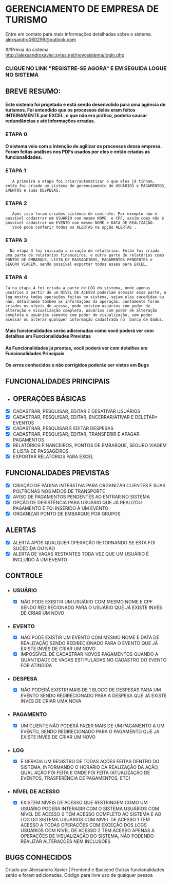# GERENCIAMENTO DE EMPRESA DE TURISMO
Entre em contato para mais informações detalhadas sobre o sistema.
alexsandro060299@outlook.com

##Prévia do sistema
  http://alexsandroxavier.sytes.net/novosistema/login.php
  ### CLIQUE NO LINK "REGISTRE-SE AGORA" E EM SEGUIDA LOGUE NO SISTEMA

## BREVE RESUMO:
  #### Este sistema foi projetado e está sendo desenvolido para uma agência de turismos. Foi entendido que os processos deles eram feitos INTEIRAMENTE por EXCEL, o que não era prático, poderia causar redundâncias e até informações erradas.
  ### ETAPA 0
  #### O sistema veio com a intenção de agilizar os processos dessa empresa. Foram feitas análises nos PDFs usados por eles e então criadas as funcionalidades.
  ### ETAPA 1
       A primeira a etapa foi criar/automatizar o que eles já tinham, então foi criado um sistema de gerenciamento de USUÁRIOS e PAGAMENTOS, EVENTOS e suas DESPESAS.
  ###  ETAPA 2
       Após isso foram criados sistemas de controle. Por exemplo não é possível cadastrar um USUÁRIO com mesmo NOME  e CPF, assim como não é possível cadastrar um EVENTO com mesmo NOME e DATA DE REALIZAÇÃO. 
       Você pode conferir todos os ALERTAS na opção ALERTAS . 
  ### ETAPA 3
      Na etapa 3 foi iniciada a criação de relatórios. Então foi criada uma parte de relatórios financeiros, e outra parte de relatórios como  PONTOS DE EMBARQUE, LISTA DE PASSAGEIROS, PAGAMENTOS PENDENTES e SEGURO VIAGEM, sendo possível exportar todos esses para EXCEL.
  ### ETAPA 4
    Já na etapa 4 foi criada a parte de LOG do sistema, onde apenas usuários a partir de um NÍVEL DE ACESSO poderiam acessar essa parte, o log mostra todas operações feitas no sistema, sejam elas sucedidas ou não, detalhando também as informações da operação. Juntamente foram criados os níveis de acesso, onde existem usuários com poder de alteração e visualização completa, usuários com poder de alteração completa e usuários somente com poder de visualização, sem poder acessar ou alterar qualquer informação cadastrada no  banco de dados.
  
  #### Mais funcionalidades serão adicionadas como você poderá ver com detalhes em Funcionalidades Previstas 
  #### As Funcionalidades já prontas, você poderá ver com detalhes em Funcionalidades Principais 
  #### Os erros conhecidos e não corrigidos poderão ser vistos em Bugs 


## FUNCIONALIDADES PRINCIPAIS
  * ## OPERAÇÕES BÁSICAS 
- [X] CADASTRAR, PESQUISAR, EDITAR E DESATIVAR USUÁRIOS 
- [X] CADASTRAR, PESQUISAR, EDITAR, ENCERRAR/ATIVAR E DELETAR*  EVENTOS  
- [X] CADASTRAR, PESQUISAR E EDITAR DESPESAS 
- [X] CADASTRAR, PESQUISAR, EDITAR, TRANSFERIR E APAGAR PAGAMENTOS
- [X] RELATÓRIOS FINANCEIROS, PONTOS DE EMBARQUE, SEGURO VIAGEM E LISTA DE PASSAGEIROS 
- [X] EXPORTAR RELATÓRIOS PARA EXCEL 

## FUNCIONALIDADES PREVISTAS
- [X] CRIAÇÃO DE PÁGINA INTERATIVA PARA ORGANIZAR CLIENTES E SUAS POLTRONAS NOS MEIOS DE TRANSPORTE
- [X] AVISO DE PAGAMENTOS PENDENTES AO ENTRAR NO SISTEMA
- [X] OPÇÃO DE DESISTÊNCIA PARA USUÁRIO QUE JÁ REALIZOU PAGAMENTO E FOI INSERIDO À UM EVENTO
- [X] ORGANIZAR PONTO DE EMBARQUE POR GRUPOS

## ALERTAS
- [X] ALERTA APÓS QUALQUER OPERAÇÃO RETORNANDO SE ESTA FOI SUCEDIDA OU NÃO
- [X] ALERTA DE VAGAS RESTANTES TODA VEZ QUE UM USUÁRIO É INCLUÍDO À UM EVENTO

## CONTROLE
  * ### USUÁRIO
    - [X] NÃO PODE EXISITIR UM USUÁRIO COM MESMO NOME E CPF SENDO REDIRECIONADO PARA O USUÁRIO QUE JÁ EXISTE INVÉS DE CRIAR UM NOVO
  * ### EVENTO
    - [X] NÃO PODE EXISTIR UM EVENTO COM MESMO NOME E DATA DE REALIZAÇÃO SENDO REDIRECIONADO PARA O EVENTO QUE JÁ EXISTE INVÉS DE CRIAR UM NOVO
    - [X] IMPOSSÍVEL DE CADASTRAR NOVOS PAGAMENTOS QUANDO A QUANTIDADE DE VAGAS ESTIPULADAS NO CADASTRO DO EVENTO FOR ATINGIDA
  * ### DESPESA
    - [X] NÃO PODERÁ EXISTIR MAIS DE 1 BLOCO DE DESPESAS PARA UM EVENTO SENDO REDIRECIONADO PARA A DESPESA QUE JÁ EXISTE INVÉS DE CRIAR UMA NOVA
  * ### PAGAMENTO
    - [X] UM CLIENTE NÃO PODERÁ FAZER MAIS DE UM PAGAMENTO A UM EVENTO, SENDO REDIRECIONADO PARA O PAGAMENTO QUE JÁ EXISTE INVÉS DE CRIAR UM NOVO
  * ### LOG
    - [X] É GERADA UM REGISTRO DE TODAS AÇÕES FEITAS DENTRO DO SISTEMA, INFORMANDO O HORÁRIO DA REALIZAÇÃO DA AÇÃO, QUAL AÇÃO FOI FEITA E ONDE FOI FEITA (ATUALIZAÇÃO DE EVENTOS, TRASFERÊNCIA DE PAGAMENTOS, ETC)
  * ### NÍVEL DE ACESSO 
    - [X] EXISTEM NÍVEIS DE ACESSO QUE RESTRINGEM COMO UM USUÁRIO PODERÁ INTERAGIR COM O SISTEMA
      USUÁRIOS COM NÍVEL DE ACESSO 0 TEM ACESSO COMPLETO AO SISTEMA E AO LOG DO SISTEMA
      USUÁRIOS COM NIVEL DE ACESSO 1 TEM ACESSO A TODAS OPERAÇÕES COM EXCEÇÃO DOS LOGS
      USUÁRIOS COM NÍVEL DE ACESSO 2 TEM ACESSO APENAS A OPERAÇÕES DE VISUALIZAÇÃO DO SISTEMA, NÃO PODENDO REALIZAR ALTERAÇÕES NEM INCLUSÕES

## BUGS CONHECIDOS 
 
    
Criado por Alexsandro Xavier | Frontend e Backend
Outras funcionalidades serão e foram adicionadas.
Código para livre uso de qualquer pessoa

